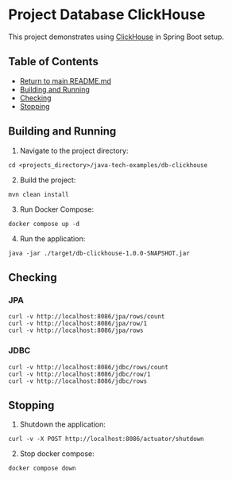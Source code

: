 # Project Database ClickHouse

This project demonstrates using [ClickHouse](https://db-engines.com/en/system/ClickHouse) in Spring Boot setup.

## Table of Contents

* [Return to main README.md](../README.md#project-java-tech-examples)
* [Building and Running](#building-and-running)
* [Checking](#checking)
* [Stopping](#stopping)

## Building and Running

1. Navigate to the project directory:

```
cd <projects_directory>/java-tech-examples/db-clickhouse
```

2. Build the project:

```
mvn clean install
```

3. Run Docker Compose:

```
docker compose up -d
```

4. Run the application:

```
java -jar ./target/db-clickhouse-1.0.0-SNAPSHOT.jar
```

## Checking

### JPA

```
curl -v http://localhost:8086/jpa/rows/count
curl -v http://localhost:8086/jpa/row/1
curl -v http://localhost:8086/jpa/rows
```

### JDBC

```
curl -v http://localhost:8086/jdbc/rows/count
curl -v http://localhost:8086/jdbc/row/1
curl -v http://localhost:8086/jdbc/rows
```

## Stopping

1. Shutdown the application:

```
curl -v -X POST http://localhost:8086/actuator/shutdown
```

2. Stop docker compose:

```
docker compose down
```